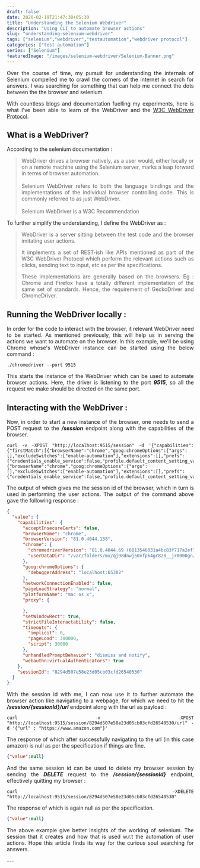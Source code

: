```yaml
---
draft: false
date: 2020-02-19T21:47:38+05:30
title: "Understanding the Selenium Webdriver"
description: "Using CLI to automate browser actions"
slug: "understanding-selenium-webdriver"
tags: ["selenium","webdriver","testautomation","webdriver protocol"]
categories: ["test automation"]
series: ["Selenium"]
featuredImage: "/images/selenium-webdriver/Selenium-Banner.png"
---
```

<div style="text-align: justify">
Over the course of time, my pursuit for understanding the internals of Selenium compelled me to crawl the corners of the internet
in search for answers. I was searching for something that can help me connect the dots between the the browser and selenium.

With countless blogs and documentation fuelling my experiments, here is what I've been able to learn of the WebDriver and the [W3C WebDriver Protocol](https://w3c.github.io/webdriver/).

## What is a WebDriver?

<div style="text-align: justify">
According to the selenium documentation :

<blockquote>
WebDriver drives a browser natively, as a user would, either locally or on a remote machine using the Selenium server, marks a leap forward in terms of browser automation.
<br/>
<br/>
Selenium WebDriver refers to both the language bindings and the implementations of the individual browser controlling code. This is commonly referred to as just WebDriver.
<br/>
<br/>
Selenium WebDriver is a W3C Recommendation
</blockquote>

To further simplify the understanding, I define the WebDriver as  :

<blockquote>
WebDriver is a server sitting between the test code and the browser imitating user actions.

It implements a set of REST-ish like APIs mentioned as part of the W3C WebDriver Protocol which perform the relevant actions such as clicks, sending text to input, etc as per the specifications.

These implementations are generally based on the browsers. Eg : Chrome and Firefox have a totally different implementation of the same set of standards. Hence, the requirement of GeckoDriver and ChromeDriver.
</blockquote>

## Running the WebDriver locally :
In order for the code to interact with the browser, it relevant WebDriver need to be started. As mentioned previously, this will help us in serving the actions we want to automate on the browser. In this example, we'll be using Chrome whose's WebDriver instance can be started using the below command :

```shell
./chromedriver --port 9515
```

This starts the instance of the WebDriver which can be used to automate browser actions. Here, the driver is listening to the port <strong><em>9515</em></strong>, so all the request we make should be directed on the same port.

## Interacting with the WebDriver :

Now, in order to start a new instance of the browser, one needs to send a POST request to the <strong><em>/session</em></strong> endpoint along with the capabilities of the browser.

```shell
curl -v -XPOST "http://localhost:9515/session" -d '{"capabilities":{"firstMatch":[{"browserName":"chrome","goog:chromeOptions":{"args":[],"excludeSwitches":["enable-automation"],"extensions":[],"prefs":{"credentials_enable_service":false,"profile.default_content_setting_values.notifications":1,"profile.default_content_settings.popups":0,"profile.password_manager_enabled":false}}}]},"desiredCapabilities":{"browserName":"chrome","goog:chromeOptions":{"args":[],"excludeSwitches":["enable-automation"],"extensions":[],"prefs":{"credentials_enable_service":false,"profile.default_content_setting_values.notifications":1,"profile.default_content_settings.popups":0,"profile.password_manager_enabled":false}}}}'
```

The output of which gives me the session id of the browser, which in turn is used in performing the user actions. The output of the command above gave the following response :

```json
{
  "value": {
    "capabilities": {
      "acceptInsecureCerts": false,
      "browserName": "chrome",
      "browserVersion": "81.0.4044.138",
      "chrome": {
        "chromedriverVersion": "81.0.4044.69 (6813546031a4bc83f717a2ef7cd4ac6ec1199132-refs/branch-heads/4044@{#776})",
        "userDataDir": "/var/folders/mx/qj98dnwj50vfpk4gr8z0__jr0000gn/T/.com.google.Chrome.B4BYFs"
      },
      "goog:chromeOptions": {
        "debuggerAddress": "localhost:65302"
      },
      "networkConnectionEnabled": false,
      "pageLoadStrategy": "normal",
      "platformName": "mac os x",
      "proxy": {

      },
      "setWindowRect": true,
      "strictFileInteractability": false,
      "timeouts": {
        "implicit": 0,
        "pageLoad": 300000,
        "script": 30000
      },
      "unhandledPromptBehavior": "dismiss and notify",
      "webauthn:virtualAuthenticators": true
    },
    "sessionId": "8294d507e58e23d05cb03cfd26540530"
  }
}
```

With the session id with me, I can now use it to further automate the browser action like navigating to a webpage, for which we need to hit the <strong><em>/session/{sessionId}/url</em></strong> endpoint along with the url as payload :

```shell
curl -v -XPOST "http://localhost:9515/session/8294d507e58e23d05cb03cfd26540530/url" -d '{"url" : "https://www.amazon.com"}'
```

The response of which after successfully navigating to the url (in this case amazon) is null as per the specification if things are fine.

```json
{"value":null}
```

And the same session id can be used to delete my browser session by sending the <strong><em>DELETE</em></strong> request to the <strong><em>/session/{sessionId}</em></strong> endpoint, effectively quitting my browser :

```shell
curl -XDELETE "http://localhost:9515/session/8294d507e58e23d05cb03cfd26540530"
```

The response of which is again null as per the specification.

```json
{"value":null}
```

The above example give better insights of the working of selenium. The session that it creates and how that is used w.r.t the automation of user actions. Hope this article finds its way for the curious soul searching for answers.
</div>
---
